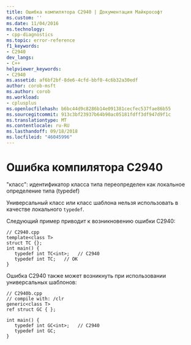 ```yaml
---
title: Ошибка компилятора C2940 | Документация Майкрософт
ms.custom: ''
ms.date: 11/04/2016
ms.technology:
- cpp-diagnostics
ms.topic: error-reference
f1_keywords:
- C2940
dev_langs:
- C++
helpviewer_keywords:
- C2940
ms.assetid: af6bf2bf-8de6-4cfd-bbf0-4c6b32a30edf
author: corob-msft
ms.author: corob
ms.workload:
- cplusplus
ms.openlocfilehash: b6bc44d9c8286b14e091381cecfec537fae86b55
ms.sourcegitcommit: 913c3bf23937b64b90ac05181fdff3df947d9f1c
ms.translationtype: MT
ms.contentlocale: ru-RU
ms.lasthandoff: 09/18/2018
ms.locfileid: "46045996"
---
```

# <a name="compiler-error-c2940"></a>Ошибка компилятора C2940

"класс": идентификатор класса типа переопределен как локальное определение типа (typedef)

Универсальный класс или класс шаблона нельзя использовать в качестве локального `typedef`.

Следующий пример приводит к возникновению ошибки C2940:

```
// C2940.cpp
template<class T>
struct TC {};
int main() {
   typedef int TC<int>;   // C2940
   typedef int TC;   // OK
}
```

Ошибка C2940 также может возникнуть при использовании универсальных шаблонов:

```
// C2940b.cpp
// compile with: /clr
generic<class T>
ref struct GC { };

int main() {
   typedef int GC<int>;   // C2940
   typedef int GC;
}
```